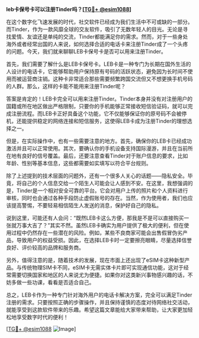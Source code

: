 **leb卡保号卡可以注册Tinder吗？[[TG💪+ @esim1088](https://t.me/s/esim1088)]**

在这个数字化飞速发展的时代，社交软件已经成为我们生活中不可或缺的一部分。而Tinder，作为一款风靡全球的交友软件，吸引了无数年轻人的目光。无论是寻找爱情、友谊还是单纯的交流，Tinder都能满足你的需求。然而，对于一些身处海外或者经常出国的人来说，如何选择合适的电话卡来注册Tinder成了一个头疼的问题。今天，我们就来聊聊LEB卡保号卡是否可以用来注册Tinder。

首先，我们需要了解什么是LEB卡保号卡。LEB卡是一种专门为长期在国外生活的人设计的电话卡，它能够帮助用户保持原有号码的活跃状态，避免因为长时间不使用而被运营商注销。这种卡非常适合那些需要频繁跨国交流但又不想更换手机号码的人群。那么，这样的卡能不能用来注册Tinder呢？

答案是肯定的！LEB卡完全可以用来注册Tinder。Tinder本身并没有对注册用户的国籍或所在地区做出严格限制，只要你的手机能够正常接收短信验证码，就可以完成注册流程。而LEB卡正好具备这个功能，它不仅能够保证你的原号码不会被停机，还能提供稳定的网络连接和短信服务，这使得LEB卡成为注册Tinder的理想选择之一。

但是，在实际操作中，也有一些需要注意的地方。首先，确保你的LEB卡已经成功激活并且可以正常使用。其次，要确认你的手机设备支持国际漫游，并且在当前所在地有良好的信号覆盖。最后，还要注意查看Tinder对于账户信息的要求，比如年龄、性别等基本信息，这些都需要如实填写以符合平台规则。

除了上述提到的技术层面的问题外，还有一个很多人关心的话题——隐私安全。毕竟，将自己的个人信息交给一个陌生人可能会让人感到不安。在这里，我想强调的是，Tinder是一个相对安全可靠的平台。它会对用户上传的照片和个人资料进行审核，同时也会通过各种手段防止虚假账号的存在。当然，作为使用者，我们也应该提高警惕，不要轻易相信陌生人发送的消息，保护好自己的隐私。

说到这里，可能还有人会问：“既然LEB卡这么方便，那我是不是可以直接购买一张就万事大吉了？”其实不然。虽然LEB卡确实为用户提供了极大的便利，但在使用过程中仍然存在一些潜在的风险。例如，某些不良商家可能会出售假冒伪劣产品，导致用户的权益受损。因此，在选择LEB卡时一定要擦亮眼睛，尽量选择信誉良好、评价较高的品牌和服务商。

另外，值得注意的是，随着技术的发展，现在市面上还出现了eSIM卡这种新型产品。与传统物理SIM卡不同，eSIM卡无需实体卡片即可实现通信功能，这对于经常需要切换国家和地区的人来说尤为便捷。如果你对这类新兴事物感兴趣的话，不妨多做一些功课，看看是否适合自己。

总之，LEB卡作为一种专门针对海外用户的电话卡解决方案，完全可以满足Tinder注册的需求。只要按照正确的步骤操作，并且保持谨慎的态度对待网络社交活动，就能享受到这款软件带来的乐趣。希望这篇文章能给大家带来帮助，让大家更加轻松地享受数字时代的便利！

[[TG💪+ @esim1088](https://t.me/s/esim1088) ![Image](https://i.postimg.cc/4NQfJmqS/Snipaste-2025-05-13-00-14-12.png)]